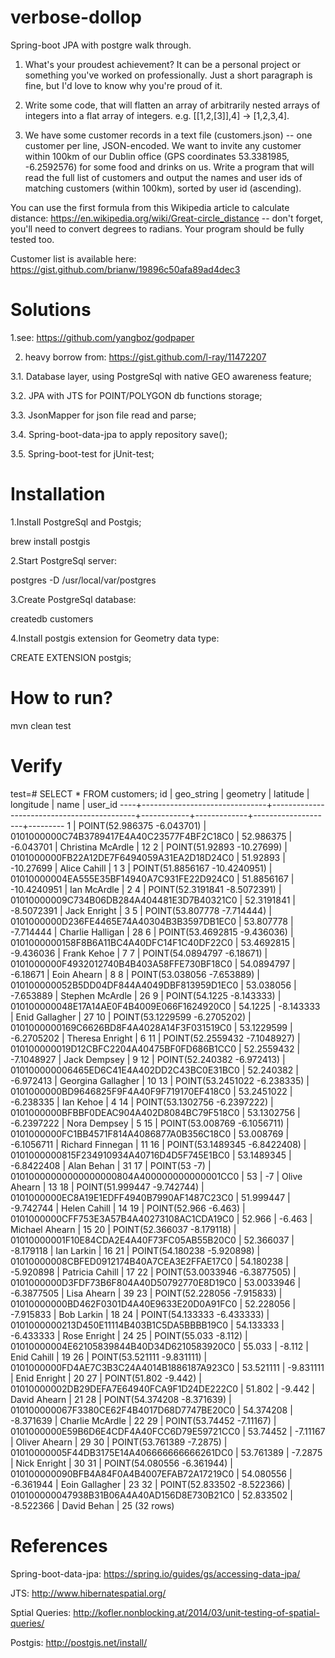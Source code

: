 # verbose-dollop
Spring-boot JPA with postgre walk through.

1. What's your proudest achievement? It can be a personal project or something you've worked on professionally. Just a short paragraph is fine, but I'd love to know why you're proud of it.
 
2. Write some code, that will flatten an array of arbitrarily nested arrays of integers into a flat array of integers. e.g. [[1,2,[3]],4] -> [1,2,3,4]. 
 
3. We have some customer records in a text file (customers.json) -- one customer per line, JSON-encoded. We want to invite any customer within 100km of our Dublin office (GPS coordinates 53.3381985, -6.2592576) for some food and drinks on us. Write a program that will read the full list of customers and output the names and user ids of matching customers (within 100km), sorted by user id (ascending).
 
You can use the first formula from this Wikipedia article to calculate distance: https://en.wikipedia.org/wiki/Great-circle_distance -- don't forget, you'll need to convert degrees to radians. Your program should be fully tested too.
 
Customer list is available here: https://gist.github.com/brianw/19896c50afa89ad4dec3 

# Solutions

1.see: https://github.com/yangboz/godpaper

2. heavy borrow from: https://gist.github.com/l-ray/11472207

3.1. Database layer, using PostgreSql with native GEO awareness feature;

3.2. JPA with JTS for POINT/POLYGON db functions storage;

3.3. JsonMapper for json file read and parse;

3.4. Spring-boot-data-jpa to apply repository save();

3.5. Spring-boot-test for jUnit-test;

# Installation

1.Install PostgreSql and Postgis;

brew install postgis

2.Start PostgreSql server:

postgres -D /usr/local/var/postgres


3.Create PostgreSql database:

createdb customers

4.Install postgis extension for Geometry data type:

CREATE EXTENSION postgis;

# How to run?

mvn clean test


# Verify

test=# SELECT * FROM customers;
 id |          geo_string           |                  geometry                  |  latitude  |  longitude  |        name        | user_id
----+-------------------------------+--------------------------------------------+------------+-------------+--------------------+---------
  1 | POINT(52.986375 -6.043701)    | 0101000000C74B3789417E4A40C23577F4BF2C18C0 |  52.986375 |   -6.043701 | Christina McArdle  |      12
  2 | POINT(51.92893 -10.27699)     | 0101000000FB22A12DE7F6494059A31EA2D18D24C0 |   51.92893 |   -10.27699 | Alice Cahill       |       1
  3 | POINT(51.8856167 -10.4240951) | 01010000004EA555E35BF14940A7C931FE22D924C0 | 51.8856167 | -10.4240951 | Ian McArdle        |       2
  4 | POINT(52.3191841 -8.5072391)  | 01010000009C734B06DB284A404481E3D7B40321C0 | 52.3191841 |  -8.5072391 | Jack Enright       |       3
  5 | POINT(53.807778 -7.714444)    | 0101000000D236FE4465E74A40304B3B3597DB1EC0 |  53.807778 |   -7.714444 | Charlie Halligan   |      28
  6 | POINT(53.4692815 -9.436036)   | 0101000000158F8B6A11BC4A40DFC14F1C40DF22C0 | 53.4692815 |   -9.436036 | Frank Kehoe        |       7
  7 | POINT(54.0894797 -6.18671)    | 0101000000F4932012740B4B403A58FFE730BF18C0 | 54.0894797 |    -6.18671 | Eoin Ahearn        |       8
  8 | POINT(53.038056 -7.653889)    | 010100000052B5DD04DF844A4049DBF813959D1EC0 |  53.038056 |   -7.653889 | Stephen McArdle    |      26
  9 | POINT(54.1225 -8.143333)      | 010100000048E17A14AE0F4B4009E066F1624920C0 |    54.1225 |   -8.143333 | Enid Gallagher     |      27
 10 | POINT(53.1229599 -6.2705202)  | 0101000000169C6626BD8F4A4028A14F3F031519C0 | 53.1229599 |  -6.2705202 | Theresa Enright    |       6
 11 | POINT(52.2559432 -7.1048927)  | 010100000019D12CBFC2204A40475BF0FD686B1CC0 | 52.2559432 |  -7.1048927 | Jack Dempsey       |       9
 12 | POINT(52.240382 -6.972413)    | 010100000006465ED6C41E4A402DD2C43BC0E31BC0 |  52.240382 |   -6.972413 | Georgina Gallagher |      10
 13 | POINT(53.2451022 -6.238335)   | 0101000000BD9646825F9F4A40F9F719170EF418C0 | 53.2451022 |   -6.238335 | Ian Kehoe          |       4
 14 | POINT(53.1302756 -6.2397222)  | 0101000000BFBBF0DEAC904A402D8084BC79F518C0 | 53.1302756 |  -6.2397222 | Nora Dempsey       |       5
 15 | POINT(53.008769 -6.1056711)   | 0101000000FC1BB4571F814A4086877A0B356C18C0 |  53.008769 |  -6.1056711 | Richard Finnegan   |      11
 16 | POINT(53.1489345 -6.8422408)  | 0101000000815F234910934A40716D4D5F745E1BC0 | 53.1489345 |  -6.8422408 | Alan Behan         |      31
 17 | POINT(53 -7)                  | 01010000000000000000804A400000000000001CC0 |         53 |          -7 | Olive Ahearn       |      13
 18 | POINT(51.999447 -9.742744)    | 0101000000EC8A19E1EDFF4940B7990AF1487C23C0 |  51.999447 |   -9.742744 | Helen Cahill       |      14
 19 | POINT(52.966 -6.463)          | 0101000000CFF753E3A57B4A40273108AC1CDA19C0 |     52.966 |      -6.463 | Michael Ahearn     |      15
 20 | POINT(52.366037 -8.179118)    | 01010000001F10E84CDA2E4A40F73FC05AB55B20C0 |  52.366037 |   -8.179118 | Ian Larkin         |      16
 21 | POINT(54.180238 -5.920898)    | 01010000008CBFED0912174B40A7CEA3E2FFAE17C0 |  54.180238 |   -5.920898 | Patricia Cahill    |      17
 22 | POINT(53.0033946 -6.3877505)  | 0101000000D3FDF73B6F804A40D50792770E8D19C0 | 53.0033946 |  -6.3877505 | Lisa Ahearn        |      39
 23 | POINT(52.228056 -7.915833)    | 01010000000BD462F0301D4A40E9633E20D0A91FC0 |  52.228056 |   -7.915833 | Bob Larkin         |      18
 24 | POINT(54.133333 -6.433333)    | 0101000000213D450E11114B403B1C5DA5BBBB19C0 |  54.133333 |   -6.433333 | Rose Enright       |      24
 25 | POINT(55.033 -8.112)          | 01010000004E62105839844B40D34D6210583920C0 |     55.033 |      -8.112 | Enid Cahill        |      19
 26 | POINT(53.521111 -9.831111)    | 0101000000FD4AE7C3B3C24A4014B1886187A923C0 |  53.521111 |   -9.831111 | Enid Enright       |      20
 27 | POINT(51.802 -9.442)          | 01010000002DB29DEFA7E64940FCA9F1D24DE222C0 |     51.802 |      -9.442 | David Ahearn       |      21
 28 | POINT(54.374208 -8.371639)    | 010100000067F3380CE62F4B4017D68D7747BE20C0 |  54.374208 |   -8.371639 | Charlie McArdle    |      22
 29 | POINT(53.74452 -7.11167)      | 0101000000E59B6D6E4CDF4A40FCC6D79E59721CC0 |   53.74452 |    -7.11167 | Oliver Ahearn      |      29
 30 | POINT(53.761389 -7.2875)      | 01010000005F44DB3175E14A406666666666261DC0 |  53.761389 |     -7.2875 | Nick Enright       |      30
 31 | POINT(54.080556 -6.361944)    | 010100000090BFB4A84F0A4B4007EFAB72A17219C0 |  54.080556 |   -6.361944 | Eoin Gallagher     |      23
 32 | POINT(52.833502 -8.522366)    | 010100000047938B31B06A4A40AD156D8E730B21C0 |  52.833502 |   -8.522366 | David Behan        |      25
(32 rows)


# References

Spring-boot-data-jpa: https://spring.io/guides/gs/accessing-data-jpa/

JTS: http://www.hibernatespatial.org/

Sptial Queries: http://kofler.nonblocking.at/2014/03/unit-testing-of-spatial-queries/

Postgis: http://postgis.net/install/
